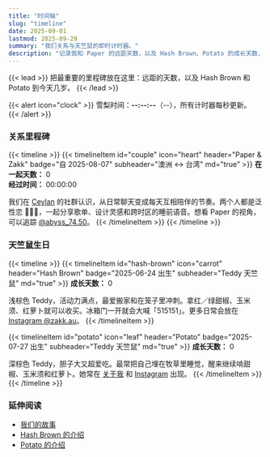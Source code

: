 ```yaml
---
title: "时间轴"
slug: "timeline"
date: 2025-09-01
lastmod: 2025-09-29
summary: "我们关系与天竺鼠的即时计时器。"
description: "记录我和 Paper 的远距天数，以及 Hash Brown、Potato 的成长天数，皆以雪梨时间更新。"
---
```


{{< lead >}}
把最重要的里程碑放在这里：远距的天数，以及 Hash Brown 和 Potato 到今天几岁。
{{< /lead >}}

{{< alert icon="clock" >}}
雪梨时间：**<span data-sydney-now>--:--:--</span>**（<span data-sydney-zone>--</span>），所有计时器每秒更新。
{{< /alert >}}

### 关系里程碑
{{< timeline >}}
{{< timelineItem id="couple" icon="heart" header="Paper & Zakk" badge="自 2025-08-07" subheader="澳洲 ↔ 台湾" md="true" >}}
**在一起天数：** <span class="counter-days" data-counter-origin="2025-08-07T11:38:00+10:00" data-counter-format="days">0</span>  
**经过时间：** <span class="counter-time" data-counter-origin="2025-08-07T11:38:00+10:00" data-counter-format="time">00:00:00</span>

我们在 [Ceylan](https://www.youtube.com/@xilanceylan) 的社群认识，从日常聊天变成每天互相陪伴的节奏。两个人都是泛性恋 🩷💛🩵，一起分享歌单、设计灵感和跨时区的睡前语音。想看 Paper 的视角，可以追踪 [@abyss_74.50](https://www.instagram.com/abyss_74.50/)。
{{< /timelineItem >}}
{{< /timeline >}}

### 天竺鼠生日
{{< timeline >}}
{{< timelineItem id="hash-brown" icon="carrot" header="Hash Brown" badge="2025-06-24 出生" subheader="Teddy 天竺鼠" md="true" >}}
**成长天数：** <span class="counter-days" data-counter-origin="2025-06-24T00:00:00+10:00" data-counter-format="days">0</span>

浅棕色 Teddy，活动力满点，最爱搬家和在笼子里冲刺。拿红／绿甜椒、玉米须、红萝卜就可以收买。冰箱门一开就会大喊「515151」。更多日常会放在 [Instagram @zakk.au](https://www.instagram.com/zakk.au/)。
{{< /timelineItem >}}

{{< timelineItem id="potato" icon="leaf" header="Potato" badge="2025-07-27 出生" subheader="Teddy 天竺鼠" md="true" >}}
**成长天数：** <span class="counter-days" data-counter-origin="2025-07-27T00:00:00+10:00" data-counter-format="days">0</span>

深棕色 Teddy，胆子大又超爱吃。最常把自己埋在牧草里睡觉，醒来继续啃甜椒、玉米须和红萝卜。她常在 [关于我](/zh-hant/about/#potato) 和 [Instagram](https://www.instagram.com/zakk.au/) 出现。
{{< /timelineItem >}}
{{< /timeline >}}

### 延伸阅读
- [我们的故事](/zh-hant/about/#%E6%88%91%E5%92%8C-paper)
- [Hash Brown 的介绍](/zh-hant/about/#hash-brown)
- [Potato 的介绍](/zh-hant/about/#potato)
